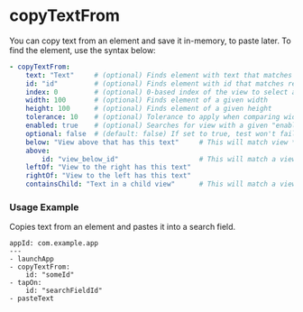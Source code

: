 # copyTextFrom

You can copy text from an element and save it in-memory, to paste later. To find the element, use the syntax below:

```yaml
- copyTextFrom:
    text: "Text"     # (optional) Finds element with text that matches regexp
    id: "id"         # (optional) Finds element with id that matches regexp
    index: 0         # (optional) 0-based index of the view to select among those that match all other criteria
    width: 100       # (optional) Finds element of a given width
    height: 100      # (optional) Finds element of a given height
    tolerance: 10    # (optional) Tolerance to apply when comparing width and height
    enabled: true    # (optional) Searches for view with a given "enabled" state
    optional: false  # (default: false) If set to true, test won't fail if view can't be found
    below: "View above that has this text"     # This will match view *above* that has the given text
    above:
        id: "view_below_id"                    # This will match a view *below* that has the given id
    leftOf: "View to the right has this text"
    rightOf: "View to the left has this text"
    containsChild: "Text in a child view"      # This will match a view that has a *direct* child view with the given text
```

### Usage Example

Copies text from an element and pastes it into a search field.

```
appId: com.example.app
---
- launchApp
- copyTextFrom:
    id: "someId"
- tapOn:
    id: "searchFieldId"
- pasteText
```
